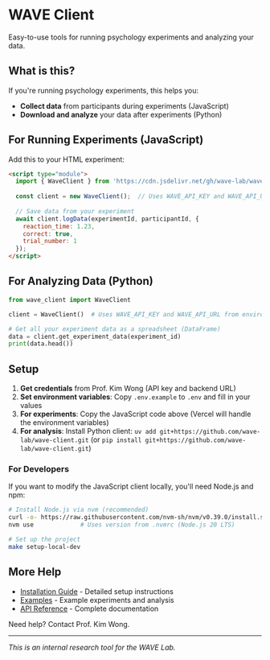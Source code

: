 # WAVE Client

Easy-to-use tools for running psychology experiments and analyzing your data.

## What is this?

If you're running psychology experiments, this helps you:
- **Collect data** from participants during experiments (JavaScript)
- **Download and analyze** your data after experiments (Python)

## For Running Experiments (JavaScript)

Add this to your HTML experiment:

```html
<script type="module">
  import { WaveClient } from 'https://cdn.jsdelivr.net/gh/wave-lab/wave-client@latest/javascript/dist/wave-client.esm.js';
  
  const client = new WaveClient();  // Uses WAVE_API_KEY and WAVE_API_URL from environment
  
  // Save data from your experiment
  await client.logData(experimentId, participantId, {
    reaction_time: 1.23,
    correct: true,
    trial_number: 1
  });
</script>
```

## For Analyzing Data (Python)

```python
from wave_client import WaveClient

client = WaveClient()  # Uses WAVE_API_KEY and WAVE_API_URL from environment

# Get all your experiment data as a spreadsheet (DataFrame)
data = client.get_experiment_data(experiment_id)
print(data.head())
```

## Setup

1. **Get credentials** from Prof. Kim Wong (API key and backend URL)
2. **Set environment variables**: Copy `.env.example` to `.env` and fill in your values
3. **For experiments**: Copy the JavaScript code above (Vercel will handle the environment variables)
4. **For analysis**: Install Python client: `uv add git+https://github.com/wave-lab/wave-client.git` (or `pip install git+https://github.com/wave-lab/wave-client.git`)

### For Developers

If you want to modify the JavaScript client locally, you'll need Node.js and npm:

```bash
# Install Node.js via nvm (recommended)
curl -o- https://raw.githubusercontent.com/nvm-sh/nvm/v0.39.0/install.sh | bash
nvm use             # Uses version from .nvmrc (Node.js 20 LTS)

# Set up the project
make setup-local-dev
```

## More Help

- [Installation Guide](docs/installation.md) - Detailed setup instructions
- [Examples](docs/examples.md) - Example experiments and analysis
- [API Reference](docs/api-reference.md) - Complete documentation

Need help? Contact Prof. Kim Wong.

---

*This is an internal research tool for the WAVE Lab.*